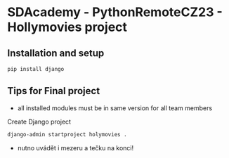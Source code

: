 # SDAcademy - PythonRemoteCZ23 - Hollymovies project
## Installation and setup

```bash
pip install django
```

## Tips for Final project
- all installed modules must be in same version for all team members

Create Django project
```bash
django-admin startproject holymovies .
```
- nutno uvádět i mezeru a tečku na konci!
